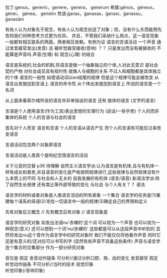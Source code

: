 拉丁:genus，generic，genere，genera， generum
希腊:génos，géneos， génei， génea，  genéōn
梵语:ģanas，ģanasas，ģanasi，ģanassu，ģanasām

有些人认为对象先于观念，有些人认为观念创造了对象；但，没有什么东西能预先告知我们何种思考方式更为优异。
并且，不管我们采纳什么观点，这一语言现象一般都有相互联系的两面，两者相互依赖。有例为证
语言的言语活动
一个声音 通过发音器官发出(发音) 且 被听觉器官接收(音响) 
？？ 只是发出而没有被接收的 不能算是声音吗 
声音(生理) 和 观念(心理) 的结合

语言是系统的,社会的机制,将语言是做一个抽象独立的个体,人对此无意识	是社会契约产物 对社会成员具有规约性		     就像人与细胞的关系  不过人和细胞都是具体独立的个体
语言的一般性	如德语动词以en结尾的规律 但是这个规律可能会被改变 从语言出发施加到言语上
语言的命令性	从个体出发施加到语言上
所说的语言是一个名词


从上面来看索尔绪所说的语言并非单指说的语言 还有 肢体的语言 (文字的语言)

言语是个人使用语言(作为工具)表达思想的生理行为 (说话/一些手势) 个人的而非集体的系统 个人的言语与社会的语言

首先对个人而言 语言和言语 个人的言语从语言产生 而个人的言语有可能反过来改变语言

言语活动包含两个对象即语言


言语活动是人类真个是哟纪念馆语言的活动

关于元音的交替 p36 待理解
自然主义语言学派:认为语言是有机体,且与有机体一样有成长和衰老,并且语音的变化是严格按照规律进行,这些规律与自然规律没有什么本质上的不同 与社会和人无关的 自我发展的有机体 (语言/语音)
新语法学派:除了自然生长规律 还有类比等外部导致的变化 与社会 与个人有关？？
语法

语言学的材料或者对象是人类语言活动的所有表象 一个集合
语言学的任务是(1)重建每个语系的母语(2)寻找一切语言中一般的规律(3)确定自己的界限和定义

先有对象后又概念	//
先有概念后有对象	//
语言现象是


语言学的研究对象
如发出法语nu'赤裸的'这个词  可以视为一个声音 也可以视为一种观念(意义) 还可以想到一个词'nu/赤裸的' 这些都是可以从这段声音中听到的
显然将发出nu这个音作为语言学中的研究对象时 我们不能仅仅将他看作声音 同时它还是有意义的/还对应可以书写的字  (显然有些声音不具备这些条件)
声音与语言学连个集合的交集部分 作为一部分研究对象



音位是
假定	发音动作链条	可分析//通过分析口腔、唇、齿的变化 发音器官
假定 听觉动作链条	不可分析//当时的技术
视觉印象		
听觉印象(/音响印象)


